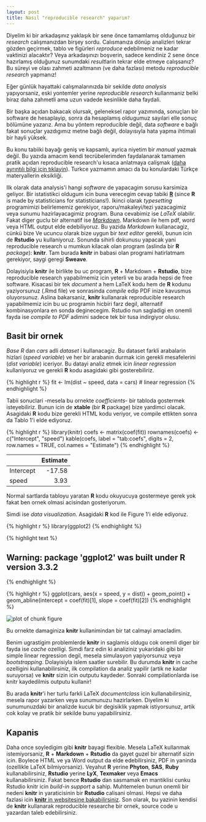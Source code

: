 ```yaml
---
layout: post
title: Nasıl "reproducible research" yaparım?
---
```





Diyelim ki bir arkadaşınız yaklaşık bir sene önce tamamlamış olduğunuz bir *research* calışmanızdan birşey sordu. Calısmanıza dönüp analizleri tekrar gözden geçirmek, tablo ve figürleri *reproduce* edebilmeniz ne kadar vaktinizi alacaktır? Veya arkadaşınızı boşverin, sadece kendiniz 2 sene önce hazırlamış olduğunuz sunumdaki *result*larin tekrar elde etmeye calışsanız? Bu süreyi ve olası zahmeti azaltmanın (ve daha fazlası) metodu *reproducible research* yapmanız!


Eğer günlük hayattaki calışmalarınızda bir sekilde *data analysis* yapıyorsaniz, eski yontemler yerine *reproducible research* kullanmaniz belki biraz daha zahmetli ama uzun vadede kesinlikle daha faydali. 


Bir başka açıdan bakacak olursak, geleneksel rapor yazımında, sonuçları bir software de hesaplayip, sonra da hesaplamış oldugumuz sayılari elle sonuç bölümüne yazarız. Ama bu yöntem reproducible değil, data *software* e bağlı fakat sonuçlar yazdıgımız metne bağlı değil, dolayısıyla hata yapma ihtimali bir hayli yüksek. 


Bu konu tabiiki bayağı geniş ve kapsamlı, ayrica niyetim bir *manual* yazmak değil. Bu yazıda amacım kendi tecrübelerimden faydalanarak tamamen pratik açıdan reproducible research'u kısaca anlatmaya calişmak ([daha ayrıntılı bilgi için tıklayin](http://reproducibleresearch.net)). Turkce yazmamın amacı da bu konulardaki Türkçe materyallerin eksikliği. 


Ilk olarak data analysis'i hangi *software* de yapacagim sorusu karsimiza geliyor. Bir istatistikci oldugum icin buna verecegim cevap tabiki [**R**](https://www.r-project.org) (since **R** is made by statisticians for statisticians!). Ikinci olarak *typesetting* programimizi belirlememiz gerekiyor, raporu/makaleyi/tezi yazacagimiz veya sunumu hazirlayacagimiz program. Buna cevabimiz ise *LaTeX* olabilir. Fakat diger guclu bir alternatif ise [*Markdown*](https://daringfireball.net/projects/markdown/). Markdown ile hem pdf, word veya HTML output elde edebiliyoruz. Bu yazida *Markdown* kullanacagiz, cünkü bize
Ve ucuncu olarak bize uygun bir *text editor* gerekli, bunun icin de **Rstudio** yu kullaniyoruz. Sonunda sihirli dokunusu yapacak yani reproducible research u mumkun kilacak olan program (aslinda bir **R** *package*): **knitr**. Tam burada **knitr** in babasi olan programi hatirlatmam gerekiyor, saygi geregi **Sweave**. 


Dolayisiyla **knitr** ile birlikte bu uc program, **R** + Markdown + **Rstudio**, bize reproducible research yapabilmemiz icin yeterli ve bu arada hepsi de free software. Kisacasi bir tek *document* a hem LaTeX kodu hem de **R** kodunu yaziyorsunuz (.Rmd file) ve sonrasinda *compile* edip PDF inize kavusmus oluyorsunuz. Aslina bakarsaniz, **knitr** kullanarak reproducible research yapabilmemiz icin bu uc programin hicbiri farz degil, alternatif kombinasyonlara en sonda deginecegim. Rstudio nun sagladigi en onemli fayda ise *compile to PDF* adimini sadece tek bir tusa indirgiyor olusu.

## Basit bir ornek

*Base R* dan *cars* adli *dataset* i kullanacagiz. Bu dataset farkli arabalarin hizlari (*speed variable*) ve her bir arabanin durmak icin gerekli mesafelerini (*dist variable*) iceriyor. Bu datayi analiz etmek icin *linear regression* kullaniyoruz ve gerekli **R** kodu asagidaki gibi gosterebiliriz.



{% highlight r %}
fit <- lm(dist ~ speed, data = cars) # linear regression 
{% endhighlight %}


Tabii sonuclari -mesela bu ornekte *coefficients*- bir tabloda gostermek isteyebiliriz. Bunun icin de **xtable** (bir **R** package) bize yardimci olacak. Asagidaki **R** kodu bize gerekli HTML kodu veriyor, ve compile ettikten sonra da Tablo 1'i elde ediyoruz.




{% highlight r %}
library(knitr)
coefs <- matrix(coef(fit))
rownames(coefs) <- c("Intercept", "speed")
kable(coefs, label = "tab:coefs",
      digits = 2,
      row.names = TRUE, 
      col.names = "Estimate")
{% endhighlight %}



|          | Estimate|
|:---------|--------:|
|Intercept |   -17.58|
|speed     |     3.93|



Normal sartlarda tabloyu yaratan **R** kodu okuyucuya gostermeye gerek yok fakat ben ornek olmasi acisindan gosteriyorum.

Simdi ise *data visualization*. Asagidaki **R** kod ile Figure 1'i elde ediyoruz.


{% highlight r %}
library(ggplot2)
{% endhighlight %}



{% highlight text %}
## Warning: package 'ggplot2' was built under R version 3.3.2
{% endhighlight %}



{% highlight r %}
ggplot(cars, aes(x = speed, y = dist)) + geom_point() + 
    geom_abline(intercept = coef(fit)[1], slope = coef(fit)[2])
{% endhighlight %}

![plot of chunk figure](/blog/figure/source/2016-10-27-reproducible-research/figure-1.png)

Bu ornekte damaginiza **knitr** kullanimindan bir tat calmayi amacladim.  

Benim ugrastigim problemlerde **knitr** in saglamis oldugu cok onemli diger bir fayda ise *cache* ozelligi. Simdi farz edin ki analiziniz yukaridaki gibi bir simple linear regression degil, mesela simulasyon yapiyorsunuz veya *bootstrapping*. Dolayisiyla islem saatler surebilir. Bu durumda **knitr** in cache ozelligini kullanabilirsiniz, ilk compilation da analiz yapilir (artik ne kadar suruyorsa) ve **knitr** sizin icin outputu kaydeder. Sonraki compilationlarda ise knitr kaydedilmis outputu kullanir!

Bu arada **knitr**'i her turlu farkli LaTeX *documentclass* icin kullanabilirsiniz, mesela rapor yazarken veya sunumunuzu hazirlarken. Diyelim ki sunumunuzdaki bir analizde kucuk bir degisiklik yapmak istiyorsunuz, artik cok kolay ve pratik bir sekilde bunu yapabilirsiniz.



## Kapanis

Daha once soyledigim gibi **knitr** bayagi flexible. Mesela LaTeX kullanmak istemiyorsaniz, **R** + **Markdown** + **Rstudio** da gayet guzel bir alternatif sizin icin. Boylece HTML ve ya Word output da elde edebilirsiniz, PDF in yaninda (ozellikle  LaTeX bilmiyorsaniz). Veyahut **R** yerine **Phyton**, **SAS**, **Ruby** kullanabilirsiniz, **Rstudio** yerine **LyX**, **Texmaker** veya **Emacs** kullanabilirsiniz. Fakat bence **Rstudio** dan sasmamak en mantiklisi cunku Rstudio knitr icin *build-in support* a sahip. Muhtemelen bunun onemli bir nedeni **knitr** in yaraticisinin bir **Rstudio** calisani olmasi. Hepsi ve daha fazlasi icin [**knitr** in websitesine bakabilirsiniz](http://yihui.name/knitr/). Son olarak, bu yazinin kendisi de **knitr** kullanarak reproducible researche bir ornek, source code u yazardan taleb edebilirsiniz.

